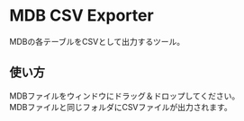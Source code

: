 MDB CSV Exporter
=============
MDBの各テーブルをCSVとして出力するツール。

使い方
------

MDBファイルをウィンドウにドラッグ＆ドロップしてください。  
MDBファイルと同じフォルダにCSVファイルが出力されます。
